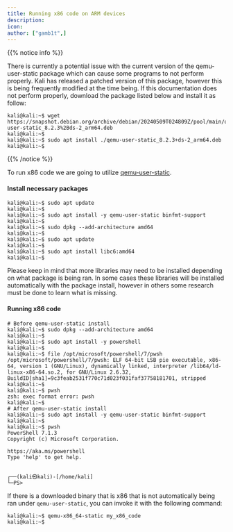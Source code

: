 ```yaml
---
title: Running x86 code on ARM devices
description:
icon:
author: ["gamb1t",]
---
```


{{% notice info %}}

There is currently a potential issue with the current version of the qemu-user-static package which can cause some programs to not perform properly. Kali has released a patched version of this package, however this is being frequently modified at the time being. If this documentation does not perform properly, download the package listed below and install it as follow:

```console
kali@kali:~$ wget https://snapshot.debian.org/archive/debian/20240509T024809Z/pool/main/q/qemu/qemu-user-static_8.2.3%2Bds-2_arm64.deb
kali@kali:~$ 
kali@kali:~$ sudo apt install ./qemu-user-static_8.2.3+ds-2_arm64.deb
kali@kali:~$ 
```

{{% /notice %}}

To run x86 code we are going to utilize [qemu-user-static](https://wiki.debian.org/QemuUserEmulation).

#### Install necessary packages

```console
kali@kali:~$ sudo apt update
kali@kali:~$
kali@kali:~$ sudo apt install -y qemu-user-static binfmt-support
kali@kali:~$
kali@kali:~$ sudo dpkg --add-architecture amd64
kali@kali:~$
kali@kali:~$ sudo apt update
kali@kali:~$
kali@kali:~$ sudo apt install libc6:amd64
kali@kali:~$
```

Please keep in mind that more libraries may need to be installed depending on what package is being ran. In some cases these libraries will be installed automatically with the package install, however in others some research must be done to learn what is missing.

#### Running x86 code

```console
# Before qemu-user-static install
kali@kali:~$ sudo dpkg --add-architecture amd64
kali@kali:~$
kali@kali:~$ sudo apt install -y powershell
kali@kali:~$
kali@kali:~$ file /opt/microsoft/powershell/7/pwsh
/opt/microsoft/powershell/7/pwsh: ELF 64-bit LSB pie executable, x86-64, version 1 (GNU/Linux), dynamically linked, interpreter /lib64/ld-linux-x86-64.so.2, for GNU/Linux 2.6.32, BuildID[sha1]=9c3feab2531f770c71d023f031faf37758181701, stripped
kali@kali:~$
kali@kali:~$ pwsh
zsh: exec format error: pwsh
kali@kali:~$
# After qemu-user-static install
kali@kali:~$ sudo apt install -y qemu-user-static binfmt-support
kali@kali:~$
kali@kali:~$ pwsh
PowerShell 7.1.3
Copyright (c) Microsoft Corporation.

https://aka.ms/powershell
Type 'help' to get help.


┌──(kali㉿kali)-[/home/kali]
└─PS>
```

If there is a downloaded binary that is x86 that is not automatically being ran under `qemu-user-static`, you can invoke it with the following command:

```console
kali@kali:~$ qemu-x86_64-static my_x86_code
kali@kali:~$
```
